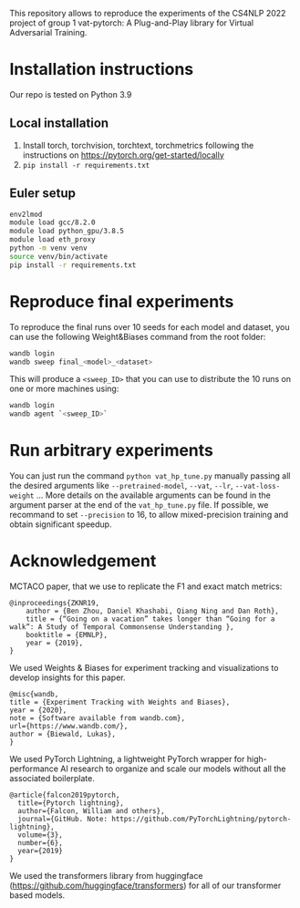 This repository allows to reproduce the experiments of the CS4NLP 2022 project of group 1 
vat-pytorch: A Plug-and-Play library for Virtual Adversarial Training.
# Installation instructions
Our repo is tested on Python 3.9
## Local installation
1. Install torch, torchvision, torchtext, torchmetrics following the instructions on https://pytorch.org/get-started/locally
2. `pip install -r requirements.txt`

## Euler setup
```bash
env2lmod
module load gcc/8.2.0
module load python_gpu/3.8.5
module load eth_proxy 
python -m venv venv 
source venv/bin/activate 
pip install -r requirements.txt
``` 

# Reproduce final experiments
To reproduce the final runs over 10 seeds for each model and dataset, you can use the following Weight&Biases command from the root folder:
```bash
wandb login
wandb sweep final_<model>_<dataset>
``` 
This will produce a `<sweep_ID>` that you can use to distribute the 10 runs on one or more machines using:
```bash
wandb login
wandb agent `<sweep_ID>`
``` 

# Run arbitrary experiments
You can just run the command `python vat_hp_tune.py` manually passing all the desired arguments like `--pretrained-model`, `--vat`, `--lr`, `--vat-loss-weight` ... More details on the available arguments can be found in the argument parser at the end of the `vat_hp_tune.py` file. If possible, we recommand to set `--precision` to 16, to allow mixed-precision training and obtain significant speedup. 

# Acknowledgement
MCTACO paper, that we use to replicate the F1 and exact match metrics:
```
@inproceedings{ZKNR19,
    author = {Ben Zhou, Daniel Khashabi, Qiang Ning and Dan Roth},
    title = {“Going on a vacation” takes longer than “Going for a walk”: A Study of Temporal Commonsense Understanding },
    booktitle = {EMNLP},
    year = {2019},
}
```



We used Weights & Biases for experiment tracking and visualizations to develop insights for this paper.
```
@misc{wandb,
title = {Experiment Tracking with Weights and Biases},
year = {2020},
note = {Software available from wandb.com},
url={https://www.wandb.com/},
author = {Biewald, Lukas},
}
```

We used PyTorch Lightning, a lightweight PyTorch wrapper for high-performance AI research to organize and scale our models without all the associated boilerplate. 
```
@article{falcon2019pytorch,
  title={Pytorch lightning},
  author={Falcon, William and others},
  journal={GitHub. Note: https://github.com/PyTorchLightning/pytorch-lightning},
  volume={3},
  number={6},
  year={2019}
}
```

We used the transformers library from huggingface (https://github.com/huggingface/transformers) for all of our transformer based models.


